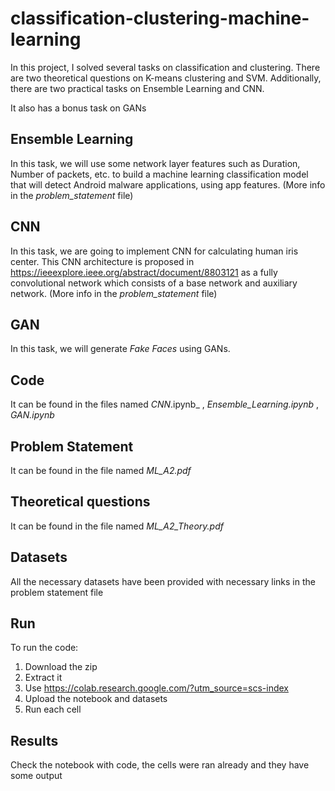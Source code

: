 # classification-clustering-machine-learning
In this project, I solved several tasks on classification and clustering. There are two theoretical questions on K-means clustering and SVM. Additionally, there are two practical tasks on Ensemble Learning and CNN. 

It also has a bonus task on GANs

## Ensemble Learning
In this task, we will use some network layer features such as Duration, Number of packets, etc. to build a machine learning classification model that will detect Android malware applications, using app features. (More info in the _problem_statement_ file)

## CNN
In this task, we are going to implement CNN for calculating human iris center. This CNN architecture is proposed in https://ieeexplore.ieee.org/abstract/document/8803121 as a fully convolutional network which consists of a base network and auxiliary network. (More info in the _problem_statement_ file)

## GAN
In this task, we will generate _Fake Faces_ using GANs.

## Code
It can be found in the files named _CNN_.ipynb_ , _Ensemble_Learning.ipynb_ , _GAN.ipynb_

## Problem Statement 
It can be found in the file named _ML_A2.pdf_

## Theoretical questions
It can be found in the file named _ML_A2_Theory.pdf_

## Datasets
All the necessary datasets have been provided with necessary links in the problem statement file

## Run
To run the code: 
1. Download the zip
2. Extract it 
3. Use https://colab.research.google.com/?utm_source=scs-index
4. Upload the notebook and datasets
5. Run each cell

## Results
Check the notebook with code, the cells were ran already and they have some output
